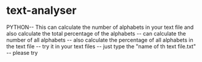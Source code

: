 # text-analyser
PYTHON-- This can calculate the number of alphabets in your text file and also calculate the total percentage of the alphabets
--  can calculate the number of all alphabets 
--  also calculate the percentage of all alphabets in the text file
--  try it in your text files
--  just type the "name of th text file.txt" 
--  please try
